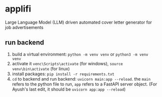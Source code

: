 # applifi
Large Language Model (LLM) driven automated cover letter generator for job advertisements

## run backend
1. build a virtual environment: `python -m venv venv` or `python3 -m venv venv`
2. activate it `venc\Scripts\activate` (for windows), `source venv\bin\activate` (for linux)
3. install packages: `pip install -r requirements.txt`
4. `cd` to backend and run backend: `uvicorn main:app --reload`. the `main` refers to the python file to run, `app` refers to a FastAPI server object. (For Ayush's last edit, it should be `uvicorn app:app --reload`)